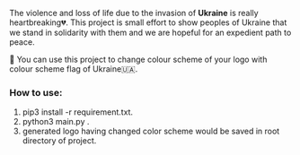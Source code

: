 The violence and loss of life due to the invasion of **Ukraine** is really heartbreaking💔. This project is small effort to show peoples of Ukraine that we stand in solidarity with them and we are hopeful for an expedient path to peace.

🙏 You can use this project to change colour scheme of your logo with colour scheme flag of Ukraine🇺🇦.

### How to use:
1. pip3 install -r requirement.txt.
2. python3 main.py <path where your logo is stored>.
3. generated logo having changed color scheme would be saved in root directory of project.